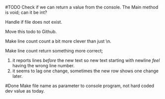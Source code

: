 #TODO
Check if we can return a value from the console. The Main method is void; can it be int?

Handle if file does not exist.

Move this todo to Github.

Make line count count a bit more clever than just \n.

Make line count return something more correct;  
1) it reports lines *before* the new text so new text starting with newline *feel* having the wrong line number.  
2) it seems to lag one change, sometimes the new row shows one change later.

#Done
Make file name as parameter to console program, not hard coded dev value as today.

